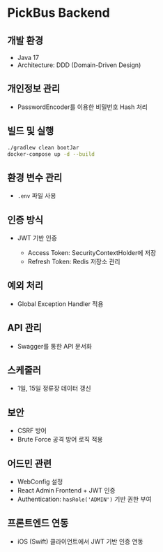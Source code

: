 # PickBus Backend

## 개발 환경

* Java 17
* Architecture: DDD (Domain-Driven Design)

## 개인정보 관리
* PasswordEncoder를 이용한 비밀번호 Hash 처리

## 빌드 및 실행

```bash
./gradlew clean bootJar
docker-compose up -d --build
```

## 환경 변수 관리

* `.env` 파일 사용

## 인증 방식

* JWT 기반 인증

    * Access Token: SecurityContextHolder에 저장
    * Refresh Token: Redis 저장소 관리

## 예외 처리

* Global Exception Handler 적용

## API 관리

* Swagger를 통한 API 문서화

## 스케줄러

* 1일, 15일 정류장 데이터 갱신

## 보안

* CSRF 방어
* Brute Force 공격 방어 로직 적용

## 어드민 관련

* WebConfig 설정
* React Admin Frontend + JWT 인증
* Authentication: `hasRole('ADMIN')` 기반 권한 부여

## 프론트엔드 연동

* iOS (Swift) 클라이언트에서 JWT 기반 인증 연동
